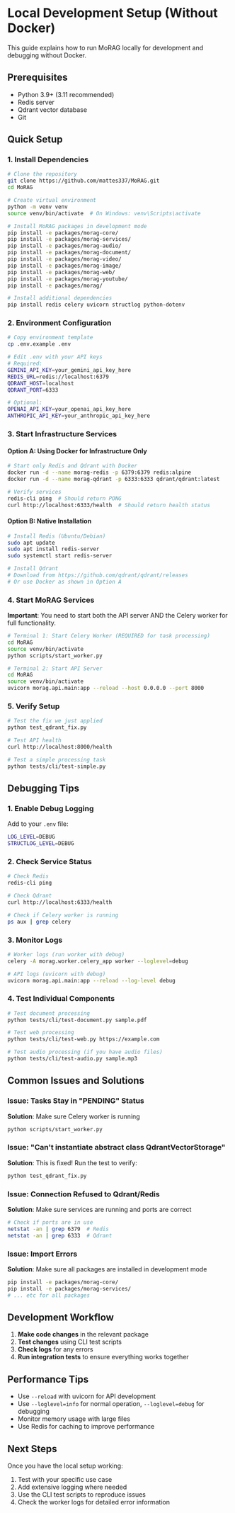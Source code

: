 # Local Development Setup (Without Docker)

This guide explains how to run MoRAG locally for development and debugging without Docker.

## Prerequisites

- Python 3.9+ (3.11 recommended)
- Redis server
- Qdrant vector database
- Git

## Quick Setup

### 1. Install Dependencies

```bash
# Clone the repository
git clone https://github.com/mattes337/MoRAG.git
cd MoRAG

# Create virtual environment
python -m venv venv
source venv/bin/activate  # On Windows: venv\Scripts\activate

# Install MoRAG packages in development mode
pip install -e packages/morag-core/
pip install -e packages/morag-services/
pip install -e packages/morag-audio/
pip install -e packages/morag-document/
pip install -e packages/morag-video/
pip install -e packages/morag-image/
pip install -e packages/morag-web/
pip install -e packages/morag-youtube/
pip install -e packages/morag/

# Install additional dependencies
pip install redis celery uvicorn structlog python-dotenv
```

### 2. Environment Configuration

```bash
# Copy environment template
cp .env.example .env

# Edit .env with your API keys
# Required:
GEMINI_API_KEY=your_gemini_api_key_here
REDIS_URL=redis://localhost:6379
QDRANT_HOST=localhost
QDRANT_PORT=6333

# Optional:
OPENAI_API_KEY=your_openai_api_key_here
ANTHROPIC_API_KEY=your_anthropic_api_key_here
```

### 3. Start Infrastructure Services

#### Option A: Using Docker for Infrastructure Only
```bash
# Start only Redis and Qdrant with Docker
docker run -d --name morag-redis -p 6379:6379 redis:alpine
docker run -d --name morag-qdrant -p 6333:6333 qdrant/qdrant:latest

# Verify services
redis-cli ping  # Should return PONG
curl http://localhost:6333/health  # Should return health status
```

#### Option B: Native Installation
```bash
# Install Redis (Ubuntu/Debian)
sudo apt update
sudo apt install redis-server
sudo systemctl start redis-server

# Install Qdrant
# Download from https://github.com/qdrant/qdrant/releases
# Or use Docker as shown in Option A
```

### 4. Start MoRAG Services

**Important**: You need to start both the API server AND the Celery worker for full functionality.

```bash
# Terminal 1: Start Celery Worker (REQUIRED for task processing)
cd MoRAG
source venv/bin/activate
python scripts/start_worker.py

# Terminal 2: Start API Server
cd MoRAG
source venv/bin/activate
uvicorn morag.api.main:app --reload --host 0.0.0.0 --port 8000
```

### 5. Verify Setup

```bash
# Test the fix we just applied
python test_qdrant_fix.py

# Test API health
curl http://localhost:8000/health

# Test a simple processing task
python tests/cli/test-simple.py
```

## Debugging Tips

### 1. Enable Debug Logging

Add to your `.env` file:
```bash
LOG_LEVEL=DEBUG
STRUCTLOG_LEVEL=DEBUG
```

### 2. Check Service Status

```bash
# Check Redis
redis-cli ping

# Check Qdrant
curl http://localhost:6333/health

# Check if Celery worker is running
ps aux | grep celery
```

### 3. Monitor Logs

```bash
# Worker logs (run worker with debug)
celery -A morag.worker.celery_app worker --loglevel=debug

# API logs (uvicorn with debug)
uvicorn morag.api.main:app --reload --log-level debug
```

### 4. Test Individual Components

```bash
# Test document processing
python tests/cli/test-document.py sample.pdf

# Test web processing
python tests/cli/test-web.py https://example.com

# Test audio processing (if you have audio files)
python tests/cli/test-audio.py sample.mp3
```

## Common Issues and Solutions

### Issue: Tasks Stay in "PENDING" Status
**Solution**: Make sure Celery worker is running
```bash
python scripts/start_worker.py
```

### Issue: "Can't instantiate abstract class QdrantVectorStorage"
**Solution**: This is fixed! Run the test to verify:
```bash
python test_qdrant_fix.py
```

### Issue: Connection Refused to Qdrant/Redis
**Solution**: Make sure services are running and ports are correct
```bash
# Check if ports are in use
netstat -an | grep 6379  # Redis
netstat -an | grep 6333  # Qdrant
```

### Issue: Import Errors
**Solution**: Make sure all packages are installed in development mode
```bash
pip install -e packages/morag-core/
pip install -e packages/morag-services/
# ... etc for all packages
```

## Development Workflow

1. **Make code changes** in the relevant package
2. **Test changes** using CLI test scripts
3. **Check logs** for any errors
4. **Run integration tests** to ensure everything works together

## Performance Tips

- Use `--reload` with uvicorn for API development
- Use `--loglevel=info` for normal operation, `--loglevel=debug` for debugging
- Monitor memory usage with large files
- Use Redis for caching to improve performance

## Next Steps

Once you have the local setup working:
1. Test with your specific use case
2. Add extensive logging where needed
3. Use the CLI test scripts to reproduce issues
4. Check the worker logs for detailed error information
